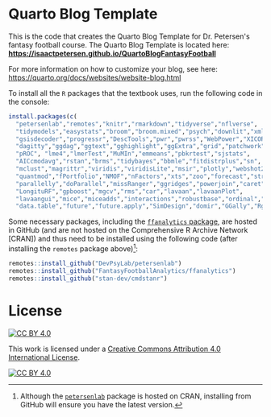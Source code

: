 # Quarto Blog Template

This is the code that creates the Quarto Blog Template for Dr. Petersen's fantasy football course.
The Quarto Blog Template is located here: **https://isaactpetersen.github.io/QuartoBlogFantasyFootball**

For more information on how to customize your blog, see here: https://quarto.org/docs/websites/website-blog.html

To install all the `R` packages that the textbook uses, run the following code in the console:

```r
install.packages(c(
  "petersenlab","remotes","knitr","rmarkdown","tidyverse","nflverse",
  "tidymodels","easystats","broom","broom.mixed","psych","downlit","xml2",
  "gsisdecoder","progressr","DescTools","pwr","pwrss","WebPower","XICOR",
  "dagitty","ggdag","ggtext","gghighlight","ggExtra","grid","patchwork",
  "pROC", "lme4","lmerTest","MuMIn","emmeans","pbkrtest","sjstats",
  "AICcmodavg","rstan","brms","tidybayes","bbmle","fitdistrplus","sn",
  "mclust","magrittr","viridis","viridisLite","msir","plotly","webshot2",
  "quantmod","fPortfolio","NMOF","nFactors","xts","zoo","forecast","stringi",
  "parallelly","doParallel","missRanger","ggridges","powerjoin","caret",
  "LongituRF","gpboost","mgcv","rms","car","lavaan","lavaanPlot",
  "lavaangui","mice","miceadds","interactions","robustbase","ordinal","MASS",
  "data.table","future","future.apply","SimDesign","domir","GGally","Rglpk"))
```

Some necessary packages, including the [`ffanalytics` package](https://github.com/FantasyFootballAnalytics/ffanalytics), are hosted in GitHub (and are not hosted on the Comprehensive R Archive Network [CRAN]) and thus need to be installed using the following code (after installing the `remotes` package above)[^petersenlabPackageGitHub]:

```r
remotes::install_github("DevPsyLab/petersenlab")
remotes::install_github("FantasyFootballAnalytics/ffanalytics")
remotes::install_github("stan-dev/cmdstanr")
```

[^petersenlabPackageGitHub]: Although the [`petersenlab`](https://cran.r-project.org/web/packages/petersenlab/index.html) package is hosted on CRAN, installing from GitHub will ensure you have the latest version.

# License

[![CC BY 4.0][cc-by-shield]][cc-by]

This work is licensed under a
[Creative Commons Attribution 4.0 International License][cc-by].

[![CC BY 4.0][cc-by-image]][cc-by]

[cc-by]: https://creativecommons.org/licenses/by/4.0/
[cc-by-image]: https://i.creativecommons.org/l/by/4.0/88x31.png
[cc-by-shield]: https://img.shields.io/badge/License-CC%20BY%204.0-lightgrey.svg